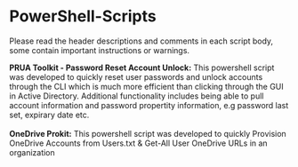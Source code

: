 # PowerShell-Scripts


Please read the header descriptions and comments in each script body, some contain important instructions or warnings.

<b>PRUA Toolkit - Password Reset Account Unlock:</b> This powershell script was developed to quickly reset user passwords and unlock accounts through the CLI which is much more efficient than clicking through the GUI in Active Directory.
Additional functionality includes being able to pull account information and password propertity information, e.g password last set, expirary date etc. 
<br></br>
<b>OneDrive Prokit:</b> This powershell script was developed to quickly Provision OneDrive Accounts from Users.txt & Get-All User OneDrive URLs in an organization
